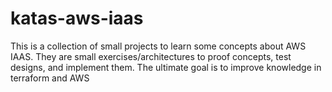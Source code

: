 # katas-aws-iaas

This is a collection of small projects to learn some concepts about AWS IAAS. They are small exercises/architectures to proof concepts, test designs, and implement them. The ultimate goal is to improve knowledge in terraform and AWS